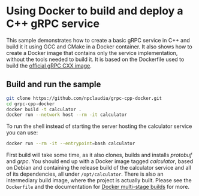 # Using Docker to build and deploy a C++ gRPC service

This sample demonstrates how to create a basic gRPC service in C++ and build it
it using GCC and CMake in a Docker container. It also shows how to create a
Docker image that contains only the service implementation, without the tools
needed to build it. It is based on the Dockerfile used to build the [official
gRPC CXX image](https://hub.docker.com/r/grpc/cxx/~/dockerfile/).

## Build and run the sample

```sh
git clone https://github.com/npclaudiu/grpc-cpp-docker.git
cd grpc-cpp-docker
docker build -t calculator .
docker run --network host --rm -it calculator
```

To run the shell instead of starting the server hosting the calculator service you can use:

```sh
docker run --rm -it --entrypoint=bash calculator
```

First build will take some time, as it also clones, builds and installs *protobuf*
and *grpc*. You should end up with a Docker image tagged *calculator*, based on Debian and
containing the release build of the calculator service and all of its dependencies,
all under `/opt/calculator`. There is also an intermediary build image, where the project
is actually built. Please see the `Dockerfile` and the documentation for
[Docker multi-stage builds](https://docs.docker.com/develop/develop-images/multistage-build/)
for more.
